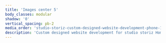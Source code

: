 ```yaml
---
title: 'Images center 5'
body_classes: modular
shadow: '0'
vertical_spacing: pb-2
media_order: 'studio-storiz-custom-designed-website-development-phone-1.jpg,studio-storiz-custom-designed-website-development-phone-2.jpg'
description: 'Custom designed website development for studio storiz Home page on phone'
---
```


